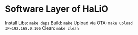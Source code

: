# Software Layer of HaLiO

Install Libs: `make deps`
Build: `make`
Upload via OTA: `make upload IP=192.168.0.106`
Clean: `make clean`
